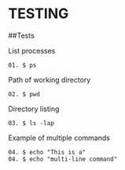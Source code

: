 # TESTING

##Tests

List processes
```shell
01. $ ps
```

Path of working directory
```shell
02. $ pwd
```

Directory listing
```shell
03. $ ls -lap
```

Example of multiple commands
```shell
04. $ echo "This is a"
04. $ echo "multi-line command"
```

